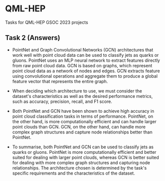# QML-HEP
Tasks for QML-HEP GSOC 2023 projects

## Task 2 (Answers)

- PointNet and Graph Convolutional Networks (GCN) architectures that work well with point cloud data can be used to classify jets as quarks or gluons. PointNet uses an MLP neural network to extract features directly from raw point cloud data. GCN is based on graphs, which represent point cloud data as a network of nodes and edges. GCN extracts feature using convolutional operations and aggregate them to produce a global feature vector that represents the entire graph.

- When deciding which architecture to use, we must consider the dataset's characteristics as well as the desired performance metrics, such as accuracy, precision, recall, and F1 score.

- Both PointNet and GCN have been shown to achieve high accuracy in point cloud classification tasks in terms of performance. PointNet, on the other hand, is more computationally efficient and can handle larger point clouds than GCN. GCN, on the other hand, can handle more complex graph structures and capture node relationships better than PointNet. 

- To summarise, both PointNet and GCN can be used to classify jets as quarks or gluons. PointNet is more computationally efficient and better suited for dealing with larger point clouds, whereas GCN is better suited for dealing with more complex graph structures and capturing node relationships. The architecture chosen is determined by the task's specific requirements and the characteristics of the dataset.

